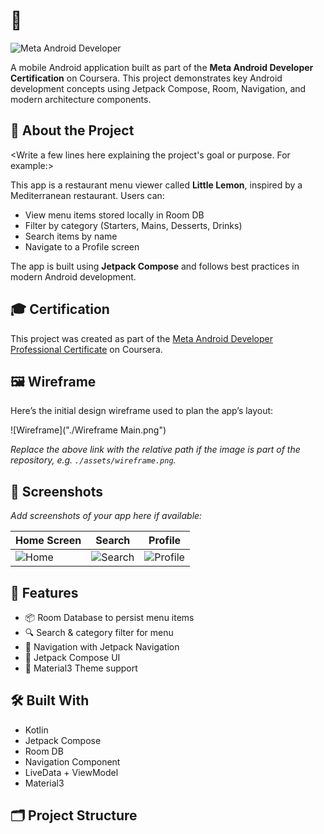 # <YourProjectName> 📱

![Meta Android Developer](https://img.shields.io/badge/Coursera-Meta%20Android%20Developer-blue)

A mobile Android application built as part of the **Meta Android Developer Certification** on Coursera. This project demonstrates key Android development concepts using Jetpack Compose, Room, Navigation, and modern architecture components.

## 🧠 About the Project

<Write a few lines here explaining the project's goal or purpose. For example:>

This app is a restaurant menu viewer called **Little Lemon**, inspired by a Mediterranean restaurant. Users can:

- View menu items stored locally in Room DB
- Filter by category (Starters, Mains, Desserts, Drinks)
- Search items by name
- Navigate to a Profile screen

The app is built using **Jetpack Compose** and follows best practices in modern Android development.

## 🎓 Certification

This project was created as part of the [Meta Android Developer Professional Certificate](https://www.coursera.org/professional-certificates/meta-android-developer) on Coursera.

## 🖼️ Wireframe

Here’s the initial design wireframe used to plan the app’s layout:

![Wireframe]("./Wireframe Main.png")

_Replace the above link with the relative path if the image is part of the repository, e.g. `./assets/wireframe.png`._

## 📸 Screenshots

_Add screenshots of your app here if available:_

| Home Screen | Search | Profile |
|-------------|--------|---------|
| ![Home](./assets/home.png) | ![Search](./assets/search.png) | ![Profile](./assets/profile.png) |

## 🚀 Features

- 📦 Room Database to persist menu items
- 🔍 Search & category filter for menu
- 🧭 Navigation with Jetpack Navigation
- 🎨 Jetpack Compose UI
- 🌙 Material3 Theme support

## 🛠️ Built With

- Kotlin
- Jetpack Compose
- Room DB
- Navigation Component
- LiveData + ViewModel
- Material3

## 🗂️ Project Structure

